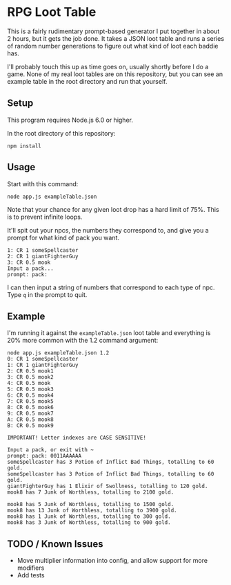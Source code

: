 # RPG Loot Table
This is a fairly rudimentary prompt-based generator I put together in about 2 hours, but it gets the job done. It takes a JSON loot table and runs a series of random number generations to figure out what kind of loot each baddie has.

I'll probably touch this up as time goes on, usually shortly before I do a game. None of my real loot tables are on this repository, but you can see an example table in the root directory and run that yourself.

## Setup
This program requires Node.js 6.0 or higher.

In the root directory of this repository:

    npm install

## Usage
Start with this command:

    node app.js exampleTable.json

Note that your chance for any given loot drop has a hard limit of 75%. This is to prevent infinite loops.

It'll spit out your npcs, the numbers they correspond to, and give you a prompt for what kind of pack you want.

    1: CR 1 someSpellcaster
    2: CR 1 giantFighterGuy
    3: CR 0.5 mook
    Input a pack...
    prompt: pack:

I can then input a string of numbers that correspond to each type of npc. Type `q` in the prompt to quit.

## Example
I'm running it against the `exampleTable.json` loot table and everything is 20% more common with the 1.2 command argument:

    node app.js exampleTable.json 1.2
    0: CR 1 someSpellcaster
    1: CR 1 giantFighterGuy
    2: CR 0.5 mook1
    3: CR 0.5 mook2
    4: CR 0.5 mook
    5: CR 0.5 mook3
    6: CR 0.5 mook4
    7: CR 0.5 mook5
    8: CR 0.5 mook6
    9: CR 0.5 mook7
    A: CR 0.5 mook8
    B: CR 0.5 mook9

    IMPORTANT! Letter indexes are CASE SENSITIVE!

    Input a pack, or exit with ~
    prompt: pack: 0011AAAAAA
    someSpellcaster has 3 Potion of Inflict Bad Things, totalling to 60 gold.
    someSpellcaster has 3 Potion of Inflict Bad Things, totalling to 60 gold.
    giantFighterGuy has 1 Elixir of Swollness, totalling to 120 gold.
    mook8 has 7 Junk of Worthless, totalling to 2100 gold.

    mook8 has 5 Junk of Worthless, totalling to 1500 gold.
    mook8 has 13 Junk of Worthless, totalling to 3900 gold.
    mook8 has 1 Junk of Worthless, totalling to 300 gold.
    mook8 has 3 Junk of Worthless, totalling to 900 gold.

## TODO / Known Issues

 - Move multiplier information into config, and allow support for more modifiers
 - Add tests
